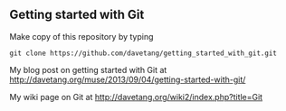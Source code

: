 Getting started with Git
-------------

Make copy of this repository by typing

`git clone https://github.com/davetang/getting_started_with_git.git`

My blog post on getting started with Git at <http://davetang.org/muse/2013/09/04/getting-started-with-git/>

My wiki page on Git at <http://davetang.org/wiki2/index.php?title=Git>
